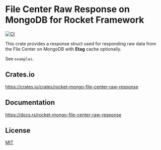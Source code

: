 File Center Raw Response on MongoDB for Rocket Framework
====================

[![CI](https://github.com/magiclen/rocket-mongo-file-center-raw-response/actions/workflows/ci.yml/badge.svg)](https://github.com/magiclen/rocket-mongo-file-center-raw-response/actions/workflows/ci.yml)

This crate provides a response struct used for responding raw data from the File Center on MongoDB with **Etag** cache optionally.

See `examples`.

## Crates.io

https://crates.io/crates/rocket-mongo-file-center-raw-response

## Documentation

https://docs.rs/rocket-mongo-file-center-raw-response

## License

[MIT](LICENSE)